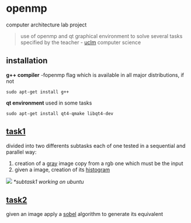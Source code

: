 # openmp
computer architecture lab project
> use of openmp and qt graphical environment to solve several tasks specified by the teacher - [uclm](https://www.uclm.es/) computer science

## installation
**g++ compiler** -fopenmp flag which is available in all  major distributions, if not
```
sudo apt-get install g++
```
**qt environment** used in some tasks
```
sudo apt-get install qt4-qmake libqt4-dev
```

## [task1](/reqs/task1.pdf)
divided into two differents subtasks each of one tested in a sequential and parallel way:
1. creation of a [gray][g] image copy from a rgb one which must be the input
2. given a image, creation of its [histogram][h]

![](/files/graya.gif)
_*subtask1 working on ubuntu_

## [task2](/reqs/task2.pdf)
given an image apply a [sobel][s] algorithm to generate its equivalent

[g]: https://github.com/jupcan/openmp/tree/master/graya
[h]: https://github.com/jupcan/openmp/tree/master/histogram
[s]: https://github.com/jupcan/openmp/tree/master/sobel
